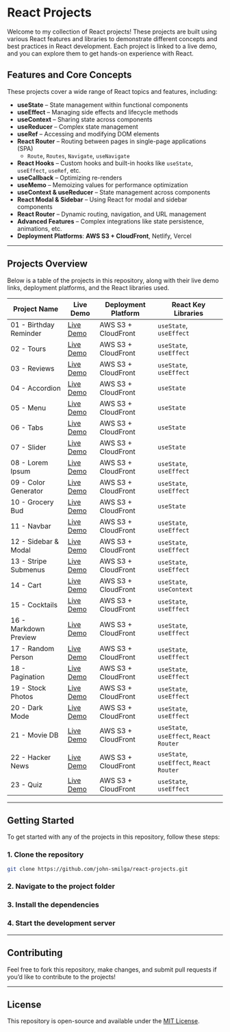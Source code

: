 # React Projects

Welcome to my collection of React projects! These projects are built using various React features and libraries to demonstrate different concepts and best practices in React development. Each project is linked to a live demo, and you can explore them to get hands-on experience with React.

## Features and Core Concepts

These projects cover a wide range of React topics and features, including:

- **useState** – State management within functional components
- **useEffect** – Managing side effects and lifecycle methods
- **useContext** – Sharing state across components
- **useReducer** – Complex state management
- **useRef** – Accessing and modifying DOM elements
- **React Router** – Routing between pages in single-page applications (SPA)
  - `Route`, `Routes`, `Navigate`, `useNavigate`
- **React Hooks** – Custom hooks and built-in hooks like `useState`, `useEffect`, `useRef`, etc.
- **useCallback** – Optimizing re-renders
- **useMemo** – Memoizing values for performance optimization
- **useContext & useReducer** – State management across components
- **React Modal & Sidebar** – Using React for modal and sidebar components
- **React Router** – Dynamic routing, navigation, and URL management
- **Advanced Features** – Complex integrations like state persistence, animations, etc.
- **Deployment Platforms**: **AWS S3 + CloudFront**, Netlify, Vercel

---

## Projects Overview

Below is a table of the projects in this repository, along with their live demo links, deployment platforms, and the React libraries used.

| Project Name           | Live Demo                                                   | Deployment Platform | React Key Libraries                     |
| ---------------------- | ----------------------------------------------------------- | ------------------- | --------------------------------------- |
| 01 - Birthday Reminder | [Live Demo](https://birthday-reminder-teal-chi.vercel.app/) | AWS S3 + CloudFront | `useState`, `useEffect`                 |
| 02 - Tours             | [Live Demo](http://your-cloudfront-url)                     | AWS S3 + CloudFront | `useState`, `useEffect`                 |
| 03 - Reviews           | [Live Demo](http://your-cloudfront-url)                     | AWS S3 + CloudFront | `useState`, `useEffect`                 |
| 04 - Accordion         | [Live Demo](http://your-cloudfront-url)                     | AWS S3 + CloudFront | `useState`                              |
| 05 - Menu              | [Live Demo](http://your-cloudfront-url)                     | AWS S3 + CloudFront | `useState`                              |
| 06 - Tabs              | [Live Demo](http://your-cloudfront-url)                     | AWS S3 + CloudFront | `useState`                              |
| 07 - Slider            | [Live Demo](http://your-cloudfront-url)                     | AWS S3 + CloudFront | `useState`                              |
| 08 - Lorem Ipsum       | [Live Demo](http://your-cloudfront-url)                     | AWS S3 + CloudFront | `useState`, `useEffect`                 |
| 09 - Color Generator   | [Live Demo](http://your-cloudfront-url)                     | AWS S3 + CloudFront | `useState`, `useEffect`                 |
| 10 - Grocery Bud       | [Live Demo](http://your-cloudfront-url)                     | AWS S3 + CloudFront | `useState`                              |
| 11 - Navbar            | [Live Demo](http://your-cloudfront-url)                     | AWS S3 + CloudFront | `useState`, `useEffect`                 |
| 12 - Sidebar & Modal   | [Live Demo](http://your-cloudfront-url)                     | AWS S3 + CloudFront | `useState`, `useEffect`                 |
| 13 - Stripe Submenus   | [Live Demo](http://your-cloudfront-url)                     | AWS S3 + CloudFront | `useState`, `useEffect`                 |
| 14 - Cart              | [Live Demo](http://your-cloudfront-url)                     | AWS S3 + CloudFront | `useState`, `useContext`                |
| 15 - Cocktails         | [Live Demo](http://your-cloudfront-url)                     | AWS S3 + CloudFront | `useState`, `useEffect`                 |
| 16 - Markdown Preview  | [Live Demo](http://your-cloudfront-url)                     | AWS S3 + CloudFront | `useState`, `useEffect`                 |
| 17 - Random Person     | [Live Demo](http://your-cloudfront-url)                     | AWS S3 + CloudFront | `useState`, `useEffect`                 |
| 18 - Pagination        | [Live Demo](http://your-cloudfront-url)                     | AWS S3 + CloudFront | `useState`, `useEffect`                 |
| 19 - Stock Photos      | [Live Demo](http://your-cloudfront-url)                     | AWS S3 + CloudFront | `useState`, `useEffect`                 |
| 20 - Dark Mode         | [Live Demo](http://your-cloudfront-url)                     | AWS S3 + CloudFront | `useState`, `useEffect`                 |
| 21 - Movie DB          | [Live Demo](http://your-cloudfront-url)                     | AWS S3 + CloudFront | `useState`, `useEffect`, `React Router` |
| 22 - Hacker News       | [Live Demo](http://your-cloudfront-url)                     | AWS S3 + CloudFront | `useState`, `useEffect`, `React Router` |
| 23 - Quiz              | [Live Demo](http://your-cloudfront-url)                     | AWS S3 + CloudFront | `useState`, `useEffect`                 |

---

## Getting Started

To get started with any of the projects in this repository, follow these steps:

### 1. Clone the repository

```bash
git clone https://github.com/john-smilga/react-projects.git
```

### 2. Navigate to the project folder

### 3. Install the dependencies

### 4. Start the development server

---

## Contributing

Feel free to fork this repository, make changes, and submit pull requests if you’d like to contribute to the projects!

---

## License

This repository is open-source and available under the [MIT License](./LICENSE).
